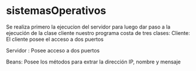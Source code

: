 # sistemasOperativos
Se realiza primero la ejecucion del servidor para luego dar paso a la ejecución de la clase cliente nuestro programa costa de tres clases:
Cliente:
El cliente posee el acceso a dos puertos 

Servidor :
Posee acceso a dos puertos 

Beans:
Posee los métodos para extrar la dirección IP, nombre y mensaje 




